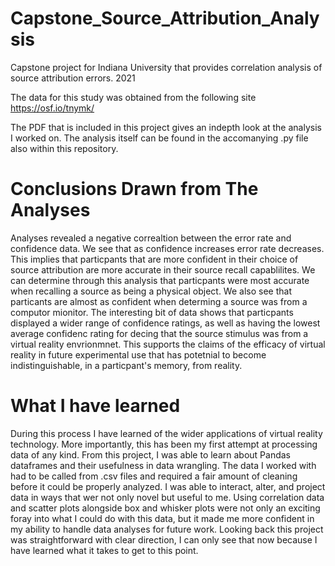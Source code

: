 # Capstone_Source_Attribution_Analysis
Capstone project for Indiana University that provides correlation analysis of source attribution errors. 2021

The data for this study was obtained from the following site https://osf.io/tnymk/

The PDF that is included in this project gives an indepth look at the analysis I worked on. The analysis itself can be found in the accomanying .py file also within this repository.

# Conclusions Drawn from The Analyses
Analyses revealed a negative correaltion between the error rate and confidence data. We see that as confidence increases error rate decreases. This implies that particpants that are more confident in their choice of source attribution are more accurate in their source recall capablilites. We can determine through this analysis that particpants were most accurate when recalling a source as being a physical object. We also see that particants are almost as confident when determing a source was from a computor mionitor. The interesting bit of data shows that particpants displayed a wider range of confidence ratings, as well as having the lowest average confidenc rating for decing that the source stimulus was from a virtual reality envrionmnet. This supports the claims of the efficacy of virtual reality in future experimental use that has potetnial to become indistinguishable, in a particpant's memory, from reality. 

# What I have learned

During this process I have learned of the wider applications of virtual reality technology. More importantly, this has been my first attempt at processing data of any kind. From this project, I was able to learn about Pandas dataframes and their usefulness in data wrangling. The data I worked with had to be called from .csv files and required a fair amount of cleaning before it could be properly analyzed. I was able to interact, alter, and project data in ways that wer not only novel but useful to me. Using correlation data and scatter plots alongside box and whisker plots were not only an exciting foray into what I could do with this data, but it made me more confident in my ability to handle data analyses for future work. Looking back this project was straightforward with clear direction, I can only see that now because I have learned what it takes to get to this point.
